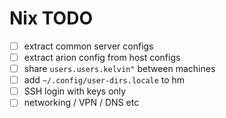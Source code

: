 # Nix TODO

- [ ] extract common server configs
- [ ] extract arion config from host configs
- [ ] share `users.users.kelvin"` between machines
- [ ] add `~/.config/user-dirs.locale` to hm
- [ ] SSH login with keys only
- [ ] networking / VPN / DNS etc
